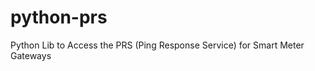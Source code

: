 python-prs
==========

Python Lib to Access the PRS (Ping Response Service) for Smart Meter Gateways
